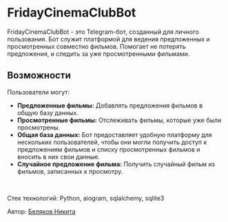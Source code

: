 # FridayCinemaClubBot

FridayCinemaClubBot - это Telegram-бот, созданный для личного пользования.
Бот служит платформой для ведения предложенных и просмотренных совместно фильмов.
Помогает не потерять предложения, и следить за уже просмотренными фильмами. 

## Возможности
Пользователи могут:

- **Предложенные фильмы:** Добавлять предложения фильмов в общую базу данных.
- **Просмотренные фильмы:** Отслеживать фильмы, которые уже были просмотрены.
- **Общая база данных:** Бот предоставляет удобную платформу для нескольких пользователей, чтобы они могли получить доступ к предложениям фильмов и списку просмотренных фильмов и вносить в них свои данные.
- **Случайное предложение фильма:** Получить случайный фильм из фильмов, записанных к просмотру.

<br>

Стек технологий: Python, aiogram, sqlalchemy, sqlite3

Автор: [Беляков Никита](https://github.com/NikBel523)
